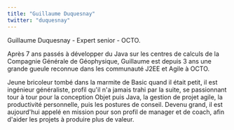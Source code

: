 ```yaml
---
title: "Guillaume Duquesnay"
twitter: "duquesnay"
---
```


Guillaume Duquesnay - Expert senior - OCTO.

Après 7 ans passés à développer du Java sur les centres de calculs de la
Compagnie Générale de Géophysique, Guillaume est depuis 3 ans une grande
gueule reconnue dans les communauté J2EE et Agile à OCTO.

Jeune bricoleur tombé dans la marmite de Basic quand il était petit, il
est ingénieur généraliste, profil qu'il n'a jamais trahi par la suite,
se passionnant tour à tour pour la conception Objet puis Java, la
gestion de projet agile, la productivité personnelle, puis les postures
de conseil. Devenu grand, il est aujourd'hui appelé en mission pour son
profil de manager et de coach, afin d'aider les projets à produire plus
de valeur. 
